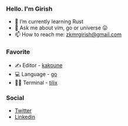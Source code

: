 ### Hello. I'm Girish
- 🌱 I’m currently learning Rust
- 💬 Ask me about vim, go or universe 😛️
- 📫 How to reach me: zkmrgirish@gmail.com

### Favorite
- ✍️ Editor - [kakoune](https://kakoune.org)
- 💻️ Language - [go](https://golang.org)
- 👨‍💻️ Terminal - [tilix](https://github.com/gnunn1/tilix)

### Social
- [Twitter](https://twitter.com/girishk_umar)
- [Linkedin](https://linkedin.com/in/zkmrgirish)

<!--
**zkmrgirish/zkmrgirish** is a ✨ _special_ ✨ repository because its `README.md` (this file) appears on your GitHub profile.
-->
<!-- - 👯 I’m looking to collaborate on -->
<!-- - 🔭 I’m currently working on nothing m -->
